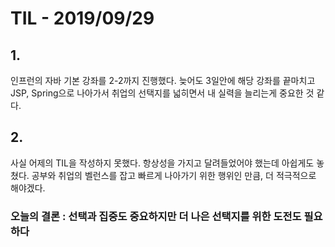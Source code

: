 # TIL - 2019/09/29

## 1.

인프런의 자바 기본 강좌를 2-2까지 진행했다. 늦어도 3일안에 해당 강좌를 끝마치고 JSP, Spring으로 나아가서 취업의 선택지를 넓히면서 내 실력을 늘리는게 중요한 것 같다.

## 2.

사실 어제의 TIL을 작성하지 못했다. 항상성을 가지고 달려들었어야 했는데 아쉽게도 놓쳤다. 공부와 취업의 벨런스를 잡고 빠르게 나아가기 위한 행위인 만큼, 더 적극적으로 해야겠다.



### 오늘의 결론 : 선택과 집중도 중요하지만 더 나은 선택지를 위한 도전도 필요하다